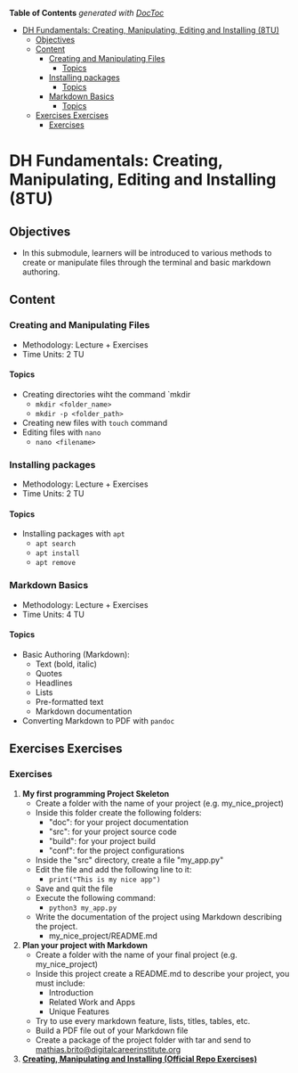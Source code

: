 <!-- START doctoc generated TOC please keep comment here to allow auto update -->
<!-- DON'T EDIT THIS SECTION, INSTEAD RE-RUN doctoc TO UPDATE -->
**Table of Contents**  *generated with [DocToc](https://github.com/thlorenz/doctoc)*

- [DH Fundamentals: Creating, Manipulating, Editing and Installing (8TU)](#dh-fundamentals-creating-manipulating-editing-and-installing-8tu)
  - [Objectives](#objectives)
  - [Content](#content)
    - [Creating and Manipulating Files](#creating-and-manipulating-files)
      - [Topics](#topics)
    - [Installing packages](#installing-packages)
      - [Topics](#topics-1)
    - [Markdown Basics](#markdown-basics)
      - [Topics](#topics-2)
  - [Exercises Exercises](#exercises-exercises)
    - [Exercises](#exercises)

<!-- END doctoc generated TOC please keep comment here to allow auto update -->

# DH Fundamentals: Creating, Manipulating, Editing and Installing (8TU)

## Objectives

-  In this submodule, learners will be introduced to various methods to create or manipulate files through the terminal and basic markdown authoring.


## Content

### Creating and Manipulating Files

- Methodology: Lecture + Exercises
- Time Units: 2 TU

#### Topics

- Creating directories wiht the command `mkdir
   - `mkdir <folder_name>`
   - `mkdir -p <folder_path>`
- Creating new files with `touch` command
- Editing files with `nano`
   - `nano <filename>`

### Installing packages

- Methodology: Lecture + Exercises
- Time Units: 2 TU

#### Topics

- Installing packages with `apt`
  - `apt search`
  - `apt install`
  - `apt remove`

### Markdown Basics

- Methodology: Lecture + Exercises
- Time Units: 4 TU

#### Topics
  - Basic Authoring (Markdown):
    - Text (bold, italic)
    - Quotes
    - Headlines
    - Lists
    - Pre-formatted text
    - Markdown documentation
  - Converting Markdown to PDF with `pandoc`

## Exercises Exercises

### Exercises

1. **My first programming Project Skeleton**
    - Create a folder with the name of your project (e.g. my_nice_project)
    - Inside this folder create the following folders:
      - "doc": for your project documentation
      - "src": for your project source code
      - "build": for your project build
      - "conf": for the project configurations
    - Inside the "src" directory, create a file "my_app.py"
    - Edit the file and add the following line to it:
      - `print("This is my nice app")`
    - Save and quit the file
    - Execute the following command:
      - `python3 my_app.py`
    - Write the documentation of the project using Markdown
      describing the project.
      - my_nice_project/README.md
2. **Plan your project with Markdown**
    - Create a folder with the name of your final project (e.g. my_nice_project)
    - Inside this project create a README.md to describe your project, you must include:
        - Introduction
        - Related Work and Apps
        - Unique Features
    - Try to use every markdown feature, lists, titles, tables, etc.
    - Build a PDF file out of your Markdown file
    - Create a package of the project folder with tar and send to mathias.brito@digitalcareerinstitute.org
3. **[Creating, Manipulating and Installing (Official Repo Exercises)](https://github.com/dci-python-course/content-materials/tree/9e00f5dfae07c6ebe0c877c61a44771e654f3094/exercises/1_Fundamentals/1.3_Creating-Manipulating-and-Installing)**
